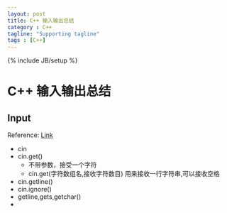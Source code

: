 ```yaml
---
layout: post
title: C++ 输入输出总结
category : C++
tagline: "Supporting tagline"
tags : [C++]
---
```

{% include JB/setup %}
# C++ 输入输出总结
## Input
Reference: [Link](http://www.cnblogs.com/wanghao111/archive/2009/09/05/1560822.html)
- cin
- cin.get()
  + 不带参数，接受一个字符
  + cin.get(字符数组名,接收字符数目) 用来接收一行字符串,可以接收空格
- cin.getline()
- cin.ignore()
- getline,gets,getchar()
-
